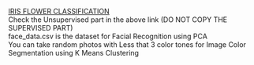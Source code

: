 [IRIS FLOWER CLASSIFICATION](https://www.analyticsvidhya.com/blog/2021/06/analyzing-decision-tree-and-k-means-clustering-using-iris-dataset/)<br> 
Check the Unsupervised part in the above link (DO NOT COPY THE SUPERVISED PART)
<br> face_data.csv is the dataset for Facial Recognition using PCA
<br> You can take random photos with Less that 3 color tones for Image Color Segmentation using K Means Clustering
